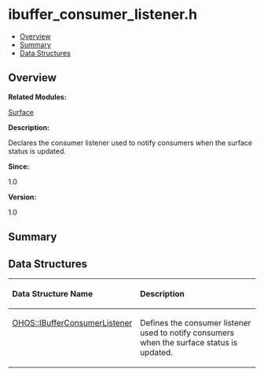 # ibuffer\_consumer\_listener.h<a name="EN-US_TOPIC_0000001054879504"></a>

-   [Overview](#section1062222529165627)
-   [Summary](#section595864105165627)
-   [Data Structures](#nested-classes)

## **Overview**<a name="section1062222529165627"></a>

**Related Modules:**

[Surface](surface.md)

**Description:**

Declares the consumer listener used to notify consumers when the surface status is updated. 

**Since:**

1.0

**Version:**

1.0

## **Summary**<a name="section595864105165627"></a>

## Data Structures<a name="nested-classes"></a>

<a name="table893493757165627"></a>
<table><thead align="left"><tr id="row1353644941165627"><th class="cellrowborder" valign="top" width="50%" id="mcps1.1.3.1.1"><p id="p516092962165627"><a name="p516092962165627"></a><a name="p516092962165627"></a>Data Structure Name</p>
</th>
<th class="cellrowborder" valign="top" width="50%" id="mcps1.1.3.1.2"><p id="p1029628134165627"><a name="p1029628134165627"></a><a name="p1029628134165627"></a>Description</p>
</th>
</tr>
</thead>
<tbody><tr id="row1023132017165627"><td class="cellrowborder" valign="top" width="50%" headers="mcps1.1.3.1.1 "><p id="p1632623014165627"><a name="p1632623014165627"></a><a name="p1632623014165627"></a><a href="ohos-ibufferconsumerlistener.md">OHOS::IBufferConsumerListener</a></p>
</td>
<td class="cellrowborder" valign="top" width="50%" headers="mcps1.1.3.1.2 "><p id="p962702022165627"><a name="p962702022165627"></a><a name="p962702022165627"></a>Defines the consumer listener used to notify consumers when the surface status is updated. </p>
</td>
</tr>
</tbody>
</table>

